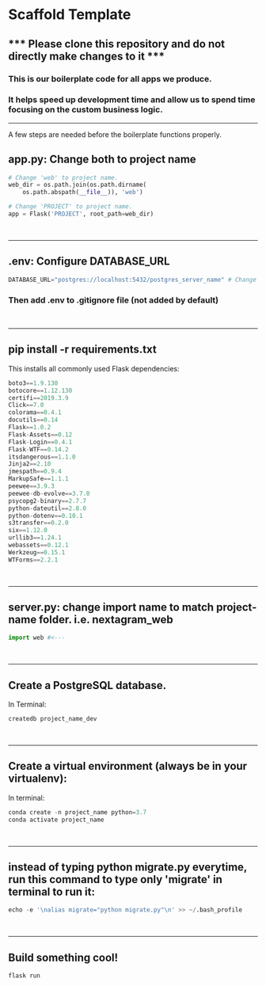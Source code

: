 # Scaffold Template

## *** Please clone this repository and do not directly make changes to it ***
### This is our boilerplate code for all apps we produce.
### It helps speed up development time and allow us to spend time focusing on the custom business logic.

<hr>

A few steps are needed before the boilerplate functions properly.

## app.py: Change both to project name

```PYTHON
# Change 'web' to project name.
web_dir = os.path.join(os.path.dirname(
    os.path.abspath(__file__)), 'web')

# Change 'PROJECT' to project name.
app = Flask('PROJECT', root_path=web_dir)
```
<br>
<hr>

## .env: Configure DATABASE_URL

```PYTHON
DATABASE_URL="postgres://localhost:5432/postgres_server_name" # Change to your DB Name
```

###  Then add .env to .gitignore file (not added by default)

<br>
<hr>

## pip install -r requirements.txt
This installs all commonly used Flask dependencies:

```PYTHON
boto3==1.9.130
botocore==1.12.130
certifi==2019.3.9
Click==7.0
colorama==0.4.1
docutils==0.14
Flask==1.0.2
Flask-Assets==0.12
Flask-Login==0.4.1
Flask-WTF==0.14.2
itsdangerous==1.1.0
Jinja2==2.10
jmespath==0.9.4
MarkupSafe==1.1.1
peewee==3.9.3
peewee-db-evolve==3.7.0
psycopg2-binary==2.7.7
python-dateutil==2.8.0
python-dotenv==0.10.1
s3transfer==0.2.0
six==1.12.0
urllib3==1.24.1
webassets==0.12.1
Werkzeug==0.15.1
WTForms==2.2.1
```

<br>
<hr>

## server.py: change import name to match project-name folder. i.e. nextagram_web

```PYTHON
import web #<---
```

<br>
<hr>

## Create a PostgreSQL database.

In Terminal:
```PYTHON
createdb project_name_dev
```

<br>
<hr>

## Create a virtual environment (always be in your virtualenv):

In terminal:
```PYTHON
conda create -n project_name python=3.7
conda activate project_name
```

<br>
<hr>

## instead of typing python migrate.py everytime, run this command to type only 'migrate' in terminal to run it:

```PYTHON
echo -e '\nalias migrate="python migrate.py"\n' >> ~/.bash_profile
```

<br>
<hr>

## Build something cool!
```PYTHON
flask run
```
 
